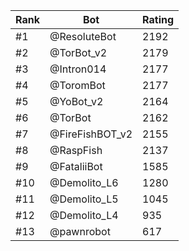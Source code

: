 Rank|Bot|Rating
---|---|---
#1|@ResoluteBot|2192
#2|@TorBot_v2|2179
#3|@Intron014|2177
#4|@ToromBot|2177
#5|@YoBot_v2|2164
#6|@TorBot|2162
#7|@FireFishBOT_v2|2155
#8|@RaspFish|2137
#9|@FataliiBot|1585
#10|@Demolito_L6|1280
#11|@Demolito_L5|1045
#12|@Demolito_L4|935
#13|@pawnrobot|617
